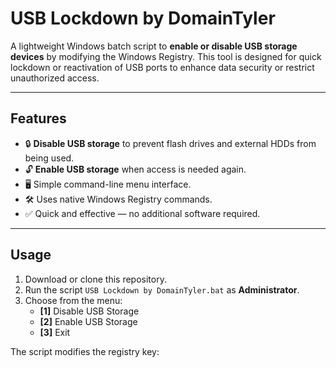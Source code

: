 # USB Lockdown by DomainTyler

A lightweight Windows batch script to **enable or disable USB storage devices** by modifying the Windows Registry. This tool is designed for quick lockdown or reactivation of USB ports to enhance data security or restrict unauthorized access.

---

## Features

- 🔒 **Disable USB storage** to prevent flash drives and external HDDs from being used.
- 🔓 **Enable USB storage** when access is needed again.
- 🖥️ Simple command-line menu interface.
- 🛠️ Uses native Windows Registry commands.
- ✅ Quick and effective — no additional software required.

---

## Usage

1. Download or clone this repository.
2. Run the script `USB Lockdown by DomainTyler.bat` as **Administrator**.
3. Choose from the menu:
   - **[1]** Disable USB Storage
   - **[2]** Enable USB Storage
   - **[3]** Exit

The script modifies the registry key:

